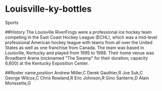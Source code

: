 # Louisville-ky-bottles
Sports 


##History
The Louisville RiverFrogs were a
professional ice hockey team competing in
the East Coast Hockey League (ECHL), which
was a mid-level professional American
hockey league with teams from all over the
United States as well as one franchise from
Canada. The team was based in Louisville,
Kentucky and played from 1995 to 1998.
Their home venue was Broadbent Arena
(nicknamed "The Swamp" for their duration;
capacity 6,600) at the Kentucky Exposition
Center.

##Roster
name,position
Andrew Miller,C
Derek Gauthier,R
Joe Suk,C
George Wilcox,C
Chris Rowland,R
Eric Johnson,R
Gino Santerre,D
Alain Morissette,G